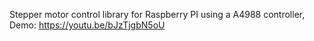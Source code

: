 Stepper motor control library for Raspberry PI using a A4988 controller, 
Demo:
https://youtu.be/bJzTjgbN5oU
